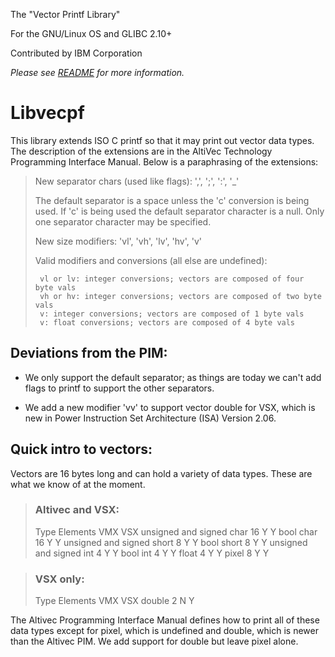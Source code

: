 The "Vector Printf Library"

For the GNU/Linux OS and GLIBC 2.10+

Contributed by IBM Corporation

_Please see [README](https://raw.github.com/Libvecpf/libvecpf/master/README "README") for more information._

# Libvecpf
This library extends ISO C printf so that it may print out vector data types.  The description of the extensions are in the AltiVec Technology Programming Interface Manual.  Below is a paraphrasing of the extensions:

>  New separator chars (used like flags):
>    ',', ';', ':', '_'
>
>    The default separator is a space unless the 'c' conversion is
>    being used.  If 'c' is being used the default separator character
>    is a null.  Only one separator character may be specified.
>
>  New size modifiers:
>    'vl', 'vh', 'lv', 'hv', 'v'
>
>  Valid modifiers and conversions (all else are undefined):
>
>      vl or lv: integer conversions; vectors are composed of four byte vals
>      vh or hv: integer conversions; vectors are composed of two byte vals
>      v: integer conversions; vectors are composed of 1 byte vals
>      v: float conversions; vectors are composed of 4 byte vals

## Deviations from the PIM:

 * We only support the default separator; as things are today we can't add flags to printf to support the other separators.

 * We add a new modifier 'vv' to support vector double for VSX, which is new in Power Instruction Set Architecture (ISA) Version 2.06.

## Quick intro to vectors:

Vectors are 16 bytes long and can hold a variety of data types.  These
are what we know of at the moment.

> ### Altivec and VSX:
> 
>  Type                            Elements  VMX  VSX
>  unsigned and signed char          16       Y    Y
>  bool char                         16       Y    Y
>  unsigned and signed short          8       Y    Y
>  bool short                         8       Y    Y
>  unsigned and signed int            4       Y    Y
>  bool int                           4       Y    Y
>  float                              4       Y    Y
>  pixel                              8       Y    Y

> ### VSX only:
>
>  Type                            Elements  VMX  VSX
>  double                             2       N    Y

The Altivec Programming Interface Manual defines how to print all of these data types except for pixel, which is undefined and double, which is newer than the Altivec PIM.  We add support for double but leave pixel alone.
